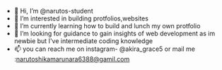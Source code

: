 - 👋 Hi, I’m @narutos-student
- 👀 I’m interested in building protfolios,websites
- 🌱 I’m currently learning how to build and lunch my own protfolio
- 💞️ I’m looking for guidance to gain insights of web development as im newbie but I've intermediate coding knowledge
- 📫 you can reach me on instagram- @akira_grace5 or mail me :narutoshikamarunara6388@gamil.com


<!---
narutos-student/narutos-student is a ✨ special ✨ repository because its `README.md` (this file) appears on your GitHub profile.
You can click the Preview link to take a look at your changes.
--->
